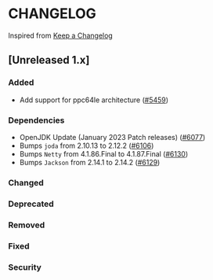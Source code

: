 # CHANGELOG
Inspired from [Keep a Changelog](https://keepachangelog.com/en/1.0.0/)

## [Unreleased 1.x]
### Added
- Add support for ppc64le architecture ([#5459](https://github.com/opensearch-project/OpenSearch/pull/5459))

### Dependencies
- OpenJDK Update (January 2023 Patch releases) ([#6077](https://github.com/opensearch-project/OpenSearch/pull/6077))
- Bumps `joda` from 2.10.13 to 2.12.2 ([#6106](https://github.com/opensearch-project/OpenSearch/pull/6106))
- Bumps `Netty` from 4.1.86.Final to 4.1.87.Final ([#6130](https://github.com/opensearch-project/OpenSearch/pull/6130))
- Bumps `Jackson` from 2.14.1 to 2.14.2 ([#6129](https://github.com/opensearch-project/OpenSearch/pull/6129))
### Changed
### Deprecated
### Removed
### Fixed
### Security

[Unreleased]: https://github.com/opensearch-project/OpenSearch/compare/1.3.8...HEAD
